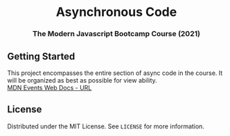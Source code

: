 <h1 align="center">Asynchronous Code</h1>

<h3 align="center">The Modern Javascript Bootcamp Course (2021)</h3>    

<!-- GETTING STARTED -->
## Getting Started
This project encompasses the entire section of async code in the course. It will be organized as best as possible for view ability.
</br>
[MDN Events Web Docs - URL](https://developer.mozilla.org/en-US/docs/Learn/JavaScript/Asynchronous)

<!-- LICENSE -->
## License

Distributed under the MIT License. See `LICENSE` for more information.
